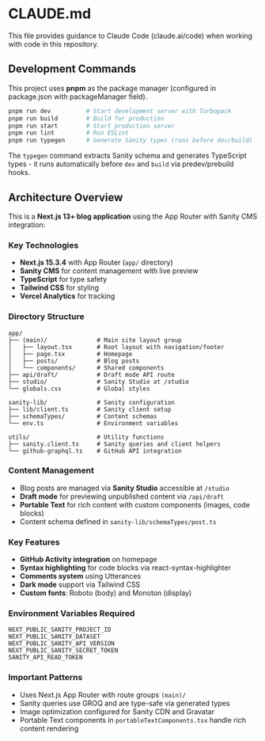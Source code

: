 # CLAUDE.md

This file provides guidance to Claude Code (claude.ai/code) when working with code in this repository.

## Development Commands

This project uses **pnpm** as the package manager (configured in package.json with packageManager field).

```bash
pnpm run dev          # Start development server with Turbopack
pnpm run build        # Build for production
pnpm run start        # Start production server  
pnpm run lint         # Run ESLint
pnpm run typegen      # Generate Sanity types (runs before dev/build)
```

The `typegen` command extracts Sanity schema and generates TypeScript types - it runs automatically before `dev` and `build` via predev/prebuild hooks.

## Architecture Overview

This is a **Next.js 13+ blog application** using the App Router with Sanity CMS integration:

### Key Technologies
- **Next.js 15.3.4** with App Router (`app/` directory)
- **Sanity CMS** for content management with live preview
- **TypeScript** for type safety
- **Tailwind CSS** for styling
- **Vercel Analytics** for tracking

### Directory Structure

```
app/
├── (main)/              # Main site layout group
│   ├── layout.tsx       # Root layout with navigation/footer
│   ├── page.tsx         # Homepage
│   ├── posts/           # Blog posts
│   └── components/      # Shared components
├── api/draft/           # Draft mode API route
├── studio/              # Sanity Studio at /studio
└── globals.css          # Global styles

sanity-lib/              # Sanity configuration
├── lib/client.ts        # Sanity client setup
├── schemaTypes/         # Content schemas
└── env.ts               # Environment variables

utils/                   # Utility functions
├── sanity.client.ts     # Sanity queries and client helpers
└── github-graphql.ts    # GitHub API integration
```

### Content Management
- Blog posts are managed via **Sanity Studio** accessible at `/studio`
- **Draft mode** for previewing unpublished content via `/api/draft`
- **Portable Text** for rich content with custom components (images, code blocks)
- Content schema defined in `sanity-lib/schemaTypes/post.ts`

### Key Features
- **GitHub Activity integration** on homepage
- **Syntax highlighting** for code blocks via react-syntax-highlighter
- **Comments system** using Utterances
- **Dark mode** support via Tailwind CSS
- **Custom fonts**: Roboto (body) and Monoton (display)

### Environment Variables Required
```
NEXT_PUBLIC_SANITY_PROJECT_ID
NEXT_PUBLIC_SANITY_DATASET  
NEXT_PUBLIC_SANITY_API_VERSION
NEXT_PUBLIC_SANITY_SECRET_TOKEN
SANITY_API_READ_TOKEN
```

### Important Patterns
- Uses Next.js App Router with route groups `(main)/`
- Sanity queries use GROQ and are type-safe via generated types
- Image optimization configured for Sanity CDN and Gravatar
- Portable Text components in `portableTextComponents.tsx` handle rich content rendering